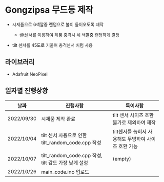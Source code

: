 # Gongzipsa 무드등 제작

- 시제품으로 6색깔중 랜덤으로 불이 들어오도록 제작
	- tilt센서를 이용하여 제품 충격시 세 색깔중 랜덤하게 결정

- tilt 센서를 45도로 기울여 충격센서 처럼 사용

## 라이브러리
- Adafruit NeoPixel

## 일자별 진행상황
|날짜|진행사항|특이사항|
|--|--|--|
|2022/09/30|시제품 제작 완료|tilt 센서 사이즈 호환불가로 제외하여 제작|
|2022/10/04|tilt 센서 사용으로 인한 tilt_random_code.cpp 작성|tilt센서를 눕혀서 사용해도 무방하여 사이즈 호환 가능|
|2022/10/07|tilt_random_code.cpp 작성, tilt 감도 가장 낮게 설정|(empty)|
|2022/10/26|main_code.ino 업로드||
